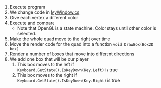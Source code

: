 1. Execute program
1. We change code in [MyWindow.cs](MyWindow.cs)
1. Give each vertex a different color
1. Execute and compare
	+ Note that OpenGL is a state machine. Color stays until other color is selected.
1. Make the whole quad move to the right over time
1. Move the render code for the quad into a function `void DrawBox(Box2D box)`
1. Render a number of boxes that move into different directions
1. We add one box that will be our player
	1. This box moves to the left if `Keyboard.GetState().IsKeyDown(Key.Left)` is true
	1. This box moves to the right if `Keyboard.GetState().IsKeyDown(Key.Right)` is true
